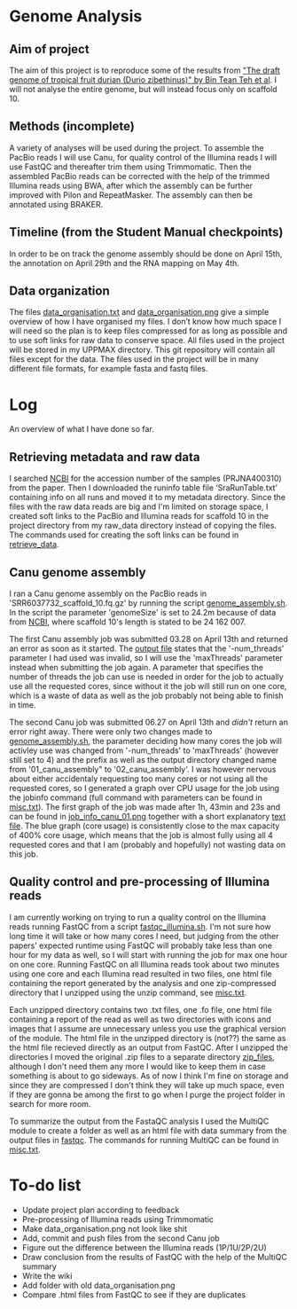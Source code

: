 # Genome Analysis

## Aim of project
The aim of this project is to reproduce some of the results from ["The draft genome of tropical fruit durian (Durio zibethinus)" by Bin Tean Teh et al](https://www.nature.com/articles/ng.3972/). I will not analyse the entire genome, but will instead focus only on scaffold 10.

## Methods (incomplete)
A variety of analyses will be used during the project. To assemble the PacBio reads I will use Canu, for quality control of the Illumina reads I will use FastQC and thereafter trim them using Trimmomatic. Then the assembled PacBio reads can be corrected with the help of the trimmed Illumina reads using BWA, after which the assembly can be further improved with Pilon and RepeatMasker. The assembly can then be annotated using BRAKER.

## Timeline (from the Student Manual checkpoints)
In order to be on track the genome assembly should be done on April 15th, the annotation on April 29th and the RNA mapping on May 4th.

## Data organization
The files [data_organisation.txt](data_organisation.txt) and [data_organisation.png](data_organisation.png) give a simple overview of how I have organised my files.
I don’t know how much space I will need so the plan is to keep files compressed for as long as possible and to use soft links for raw data to conserve space. All files used in the project will be stored in my UPPMAX directory.
This git repository will contain all files except for the data.
The files used in the project will be in many different file formats, for example fasta and fastq files.

# Log
An overview of what I have done so far.

## Retrieving metadata and raw data
I searched [NCBI](https://www.ncbi.nlm.nih.gov/sra) for the accession number of the samples (PRJNA400310) from the paper. Then I downloaded the runinfo table file ‘SraRunTable.txt’ containing info on all runs and moved it to my metadata directory.
Since the files with the raw data reads are big and I'm limited on storage space, I created soft links to the PacBio and Illumina reads for scaffold 10 in the project directory from my raw_data directory instead of copying the files. The commands used for creating the soft links can be found in [retrieve_data](code/retrieve_data). 

## Canu genome assembly
I ran a Canu genome assembly on the PacBio reads in 'SRR6037732_scaffold_10.fq.gz' by running the script [genome_assembly.sh](code/genome_assembly.sh). In the script the parameter 'genomeSize' is set to 24.2m because of data from [NCBI](https://www.ncbi.nlm.nih.gov/Traces/wgs/NSDW01?display=contigs), where scaffold 10's length is stated to be 24 162 007.

The first Canu assembly job was submitted 03.28 on April 13th and returned an error as soon as it started. The [output file](analysis/genome_assembly/canu/01_canu_assembly/slurm-4411986.out) states that the '-num_threads' parameter I had used was invalid, so I will use the 'maxThreads' parameter instead when submitting the job again. A parameter that specifies the number of threads the job can use is needed in order for the job to actually use all the requested cores, since without it the job will still run on one core, which is a waste of data as well as the job probably not being able to finish in time.

The second Canu job was submitted 06.27 on April 13th and *didn't* return an error right away. There were only two changes made to [genome_assembly.sh](code/genome_assembly.sh), the parameter deciding how many cores the job will activley use was changed from '-num_threads' to 'maxThreads' (however still set to 4) and the prefix as well as the output directory changed name from '01_canu_assembly" to '02_canu_assembly'.
I was however nervous about either accidentaly requesting too many cores or not using all the requested cores, so I generated a graph over CPU usage for the job using the jobinfo command (full command with parameters can be found in [misc.txt](code/misc.txt)). The first graph of the job was made after 1h, 43min and 23s and can be found in [job_info_canu_01.png](job_info/job_info_canu_01.png) together with a short explanatory [text file](job_info/job_info_canu.txt). The blue graph (core usage) is consistently close to the max capacity of 400% core usage, which means that the job is almost fully using all 4 requested cores and that I am (probably and hopefully) not wasting data on this job.

## Quality control and pre-processing of Illumina reads
I am currently working on trying to run a quality control on the Illumina reads running FastQC from a script [fastqc_illumina.sh](code/fastqc_illumina.sh). I'm not sure how long time it will take or how many cores I need, but judging from the other papers' expected runtime using FastQC will probably take less than one hour for my data as well, so I will start with running the job for max one hour on one core.
Running FastQC on all Illumina reads took about two minutes using one core and each Illumina read resulted in two files, one html file containing the report generated by the analysis and one zip-compressed directory that I unzipped using the unzip command, see [misc.txt](code/misc.txt).

Each unzipped directory contains two .txt files, one .fo file, one html file containing a report of the read as well as two directories with icons and images that I assume are unnecessary unless you use the graphical version of the module. The html file in the unzipped directory is (not??) the same as the html file recieved directly as an output from FastQC.
After I unzipped the directories I moved the original .zip files to a separate directory [zip_files](analysis/pre_processing/fastqc/zip_files/), although I don't need them any more I would like to keep them in case something is about to go sideways. As of now I think I'm fine on storage and since they are compressed I don't think they will take up much space, even if they are gonna be among the first to go when I purge the project folder in search for more room.

To summarize the output from the FastaQC analysis I used the MultiQC module to create a folder as well as an html file with data summary from the output files in [fastqc](analysis/pre_processing/fastqc/). The commands for running MultiQC can be found in [misc.txt](code/misc.txt).

# To-do list
* Update project plan according to feedback
* Pre-processing of Illumina reads using Trimmomatic
* Make data_organisation.png not look like shit
* Add, commit and push files from the second Canu job
* Figure out the difference between the Illumina reads (1P/1U/2P/2U)
* Draw conclusion from the results of FastQC with the help of the MultiQC summary
* Write the wiki
* Add folder with old data_organisation.png
* Compare .html files from FastQC to see if they are duplicates
